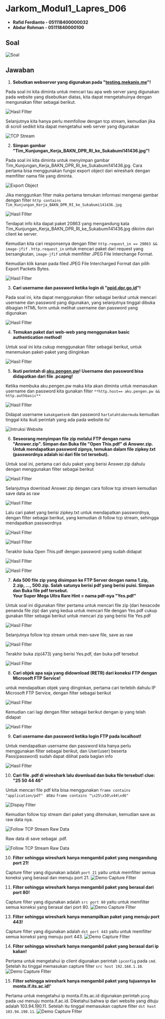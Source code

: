 # Jarkom_Modul1_Lapres_D06

 - **Rafid Ferdianto - 051118400000032**
 - **Abdur Rohman - 05111840000100**

## Soal
![Soal](https://github.com/Raferto/Jarkom_Modul1_Lapres_D06/blob/main/images/image1.png)

## Jawaban

 1. **Sebutkan webserver yang digunakan pada "[testing.mekanis.me](http://testing.mekanis.me/)"!**

Pada soal ini kita diminta untuk mencari tau apa web server yang digunakan pada website yang disebutkan diatas, kita dapat mengetahuinya dengan mengunakan filter sebagai berikut.

![Hasil FIlter](https://github.com/Raferto/Jarkom_Modul1_Lapres_D06/blob/main/images/s1.1.png)

Selanjutnya kita hanya perlu memfollow dengan tcp stream, kemudian jika di scroll sedikit kita dapat mengetahui web server yang digunakan

![TCP Stream](https://github.com/Raferto/Jarkom_Modul1_Lapres_D06/blob/main/images/s1.2.png)

2. **Simpan gambar "Tim_Kunjungan_Kerja_BAKN_DPR_RI_ke_Sukabumi141436.jpg"!**

Pada soal ini kita diminta untuk menyimpan gambar Tim_Kunjungan_Kerja_BAKN_DPR_RI_ke_Sukabumi141436.jpg.
Cara pertama bisa menggunakan fungsi export object dari wireshark dengan memfilter nama file yang diminta.

![Export Object](https://github.com/Raferto/Jarkom_Modul1_Lapres_D06/blob/main/images/images25.jpg)

Jika menggunkan filter maka pertama temukan informasi mengenai gambar dengan filter `http contains Tim_Kunjungan_Kerja_BAKN_DPR_RI_ke_Sukabumi141436.jpg` 

![Hasil FIlter](https://github.com/Raferto/Jarkom_Modul1_Lapres_D06/blob/main/images/image26.jpg)

Terdapat info kita dapat paket 20863 yang mengandung kata Tim_Kunjungan_Kerja_BAKN_DPR_RI_ke_Sukabumi141436.jpg dikirim dari client ke server. 

Kemudian kita cari responsenya dengan filter `http.request_in == 20863 && image-jfif` .  `http.request_in` untuk mencari paket dari request yang bersangkutan, `image-jfif` untuk memfilter JPEG File Interchange Format.

Kemudian klik kanan pada filed JPEG File Intercharged Format dan pilih Export Packets Bytes.

![Hasil FIlter](https://github.com/Raferto/Jarkom_Modul1_Lapres_D06/blob/main/images/image27.jpg)

3.  **Cari username dan password ketika login di "[ppid.dpr.go.id](http://ppid.dpr.go.id/)"!**

Pada soal ini, kita dapat menggunakan filter sebagai berikut untuk mencari username dan password yang digunakan, yang selanjutnya tinggal dibuka dibagian HTML form untuk melihat username dan password yang digunakan

![Hasil FIlter](https://github.com/Raferto/Jarkom_Modul1_Lapres_D06/blob/main/images/s3.png)
    

4. **Temukan paket dari web-web yang menggunakan basic authentication method!**

Untuk soal ini kita cukup menggunakan filter sebagai berikut, untuk menemukan paket-paket yang diinginkan

![Hasil FIlter](https://github.com/Raferto/Jarkom_Modul1_Lapres_D06/blob/main/images/s4.png)

5. **Ikuti perintah di [aku.pengen.pw](http://aku.pengen.pw/)! Username dan password bisa didapatkan dari file .pcapng!**

Ketika membuka aku.pengen.pw maka kita akan diminta untuk memasukan username dan password kita gunakan filter `**http.host== aku.pengen.pw && http.authbasic**
`

![Hasil FIlter](https://github.com/Raferto/Jarkom_Modul1_Lapres_D06/blob/main/images/image28.jpg)

Didapat username  `kakakgamtenk` dan password `hartatahtabermuda`
kemudian tinggal kita ikuti perintah yang ada pada website itu'

![Intruksi Website](https://github.com/Raferto/Jarkom_Modul1_Lapres_D06/blob/main/images/image7.png)

6. **Seseorang menyimpan file zip melalui FTP dengan nama "Answer.zip". Simpan dan Buka file "Open This.pdf" di Answer.zip. Untuk mendapatkan password zipnya, temukan dalam file zipkey.txt (passwordnya adalah isi dari file txt tersebut).**

Untuk soal ini, pertama cari dulu paket yang berisi Answer.zip dahulu dengan menggunakan filter sebagai berikut

![Hasil FIlter](https://github.com/Raferto/Jarkom_Modul1_Lapres_D06/blob/main/images/s6.1.png)

Selanjutnya download Answer.zip dengan cara follow tcp stream kemudian save data as raw

![Hasil FIlter](https://github.com/Raferto/Jarkom_Modul1_Lapres_D06/blob/main/images/s6.2.png)

Lalu cari paket yang berisi zipkey.txt untuk mendapatkan passwordnya, dengan filter sebagai berikut, yang kemudian di follow tcp stream, sehingga mendapatkan passwordnya

![Hasil FIlter](https://github.com/Raferto/Jarkom_Modul1_Lapres_D06/blob/main/images/s6.3.png)

![Hasil FIlter](https://github.com/Raferto/Jarkom_Modul1_Lapres_D06/blob/main/images/s6.4.png)

Terakhir buka Open This.pdf dengan password yang sudah didapat

![Hasil FIlter](https://github.com/Raferto/Jarkom_Modul1_Lapres_D06/blob/main/images/s6.5.png)

![Hasil FIlter](https://github.com/Raferto/Jarkom_Modul1_Lapres_D06/blob/main/images/s6.6.png)
    
7. **Ada 500 file zip yang disimpan ke FTP Server dengan nama 1.zip, 2.zip, ..., 500.zip. Salah satunya berisi pdf yang berisi puisi. Simpan dan Buka file pdf tersebut.  
    Your Super Mega Ultra Rare Hint = nama pdf-nya "Yes.pdf"**

Untuk soal ini digunakan filter pertama untuk mencari file zip (dari hexacode penanda file zip) dan yang kedua untuk mencari file dengan Yes.pdf
cukup gunakan filter sebagai berikut untuk mencari zip yang berisi file Yes.pdf

![Hasil FIlter](https://github.com/Raferto/Jarkom_Modul1_Lapres_D06/blob/main/images/s7.4.png)

Selanjutnya follow tcp stream untuk men-save file, save as raw

![Hasil FIlter](https://github.com/Raferto/Jarkom_Modul1_Lapres_D06/blob/main/images/s7.2.png)

Terakhir buka zip(473) yang berisi Yes.pdf, dan buka pdf tersebut

![Hasil FIlter](https://github.com/Raferto/Jarkom_Modul1_Lapres_D06/blob/main/images/s7.3.png)
    
8. **Cari objek apa saja yang didownload (RETR) dari koneksi FTP dengan Microsoft FTP Service!**

untuk mendapatkan objek yang diinginkan, pertama cari terlebih dahulu IP Microsoft FTP Service, dengan filter sebagai berikut

![Hasil FIlter](https://github.com/Raferto/Jarkom_Modul1_Lapres_D06/blob/main/images/s8.1.png)

Kemudian cari lagi dengan filter sebagai berikut dengan ip yang telah didapat

![Hasil FIlter](https://github.com/Raferto/Jarkom_Modul1_Lapres_D06/blob/main/images/s8.2.png)
    
9. **Cari username dan password ketika login FTP pada localhost!**

Untuk mendapatkan username dan password kita hanya perlu menggunakan filter sebagai berikut, dan User(user) beserta Pass(password) sudah dapat dilihat pada bagian info

![Hasil FIlter](https://github.com/Raferto/Jarkom_Modul1_Lapres_D06/blob/main/images/s9.1.png)
 
10. **Cari file .pdf di wireshark lalu download dan buka file tersebut!
clue: "25 50 44 46"**

Untuk mencari file pdf kita bisa menggunakan `frame contains "application/pdf"
 ` atau `frame contains "\x25\x50\x44\x46"`
 
![Dispay FIlter](https://github.com/Raferto/Jarkom_Modul1_Lapres_D06/blob/main/images/image10.png)

Kemudian follow tcp stream dari paket yang ditemukan, kemudian save as raw data nya.

![Follow TCP Stream Raw Data](https://github.com/Raferto/Jarkom_Modul1_Lapres_D06/blob/main/images/image18.png)

Raw data di save sebagai .pdf. 

![Follow TCP Stream Raw Data](https://github.com/Raferto/Jarkom_Modul1_Lapres_D06/blob/main/images/image29.png)

10.  **Filter sehingga wireshark hanya mengambil paket yang mengandung port 21!**

Capture filter yang digunakan adalah `port 21` yaitu untuk memfilter semua koneksi yang berasal dan menuju port 21.
    ![Demo Capture FIlter](https://github.com/Raferto/Jarkom_Modul1_Lapres_D06/blob/main/images/image19.png)

11.  **Filter sehingga wireshark hanya mengambil paket yang berasal dari port 80!**

Capture filter yang digunakan adalah `src port 80` yaitu untuk memfilter semua koneksi yang berasal dari port 80.
    ![Demo Capture FIlter](https://github.com/Raferto/Jarkom_Modul1_Lapres_D06/blob/main/images/image16.png)
    
13.  **Filter sehingga wireshark hanya menampilkan paket yang menuju port 443!** 

Capture filter yang digunakan adalah `dst port 443` yaitu untuk memfilter semua koneksi yang menuju port 443.
    ![Demo Capture FIlter](https://github.com/Raferto/Jarkom_Modul1_Lapres_D06/blob/main/images/image12.png)
    
14.  **Filter sehingga wireshark hanya mengambil paket yang berasal dari ip kalian!**

Pertama untuk mengetahui ip client digunakan perintah `ipconfig` pada `cmd`.
Setelah itu tinggal memasukan capture filter `src host 192.168.1.10`.
    ![Demo Capture FIlter](https://github.com/Raferto/Jarkom_Modul1_Lapres_D06/blob/main/images/image9.png)
    
15.  **Filter sehingga wireshark hanya mengambil paket yang tujuannya ke monta.if.its.ac.id!'**

Pertama untuk mengetahui ip monta.if.its.ac.id digunakan perintah `ping` pada `cmd` menuju monta.if.ac.id. Diketahui bahwa ip dari website yang dituju adalah 103.94.190.11.
Setelah itu tinggal memasukan capture filter `dst host 103.94.190.11`.
![Demo Capture FIlter](https://github.com/Raferto/Jarkom_Modul1_Lapres_D06/blob/main/images/image24.png)

